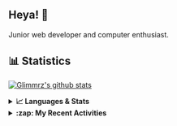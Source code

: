 ## Heya! 👋

Junior web developer and computer enthusiast.

## 📊 Statistics

[![Glimmrz's github stats](https://github-readme-stats.vercel.app/api?username=glimmrz&theme=dark&count_private=true)](https://github.com/anuraghazra/github-readme-stats)

<details>
  <summary><strong>📈 Languages & Stats</strong></summary>
  <img src="https://github-readme-stats.vercel.app/api?username=bunningss&show_icons=true&theme=dark&hide_border=true"
       alt="Tayef's GitHub stats" />
  <img src="https://github-readme-stats.vercel.app/api/top-langs/?username=bunningss&show_icons=true&theme=dark&hide_border=true&layout=compact&langs_count=10"
       alt="Tayef's Top GitHub Languages" />
</details>

<details>
<summary><strong> :zap: My Recent Activities </strong></summary>

<!-- ACTIVITY-LIST:START -->
- [glimmrz made glimmrz/dgserver public](https://github.com/glimmrz/dgserver)
- [glimmrz pushed to master in glimmrz/dgclient](https://github.com/glimmrz/dgclient/compare/e051f56bdd...638b5f8456)
- [glimmrz made glimmrz/dgclient public](https://github.com/glimmrz/dgclient)
- [glimmrz pushed to master in glimmrz/dgclient](https://github.com/glimmrz/dgclient/compare/30740e978e...e051f56bdd)
- [glimmrz pushed to master in glimmrz/ibrahim_bhai](https://github.com/glimmrz/ibrahim_bhai/compare/485d8b3dae...2ab148fb99)
<!-- ACTIVITY-LIST:END -->

</details>
